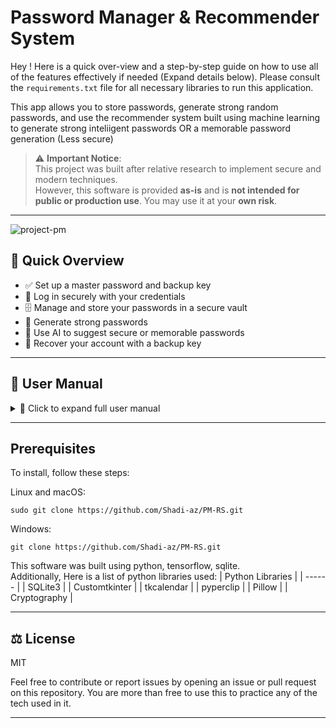# Password Manager & Recommender System

Hey ! Here is a quick over-view and a step-by-step guide on how to use all of the features effectively if needed (Expand details below). Please consult the `requirements.txt` file for all necessary libraries to run this application.

This app allows you to store passwords, generate strong random passwords, and use the recommender system built using machine learning to generate strong inteliigent passwords OR a memorable password generation (Less secure)

> ⚠️ **Important Notice**:  
> This project was built after relative research to implement secure and modern techniques.  
> However, this software is provided **as-is** and is **not intended for public or production use**. You may use it at your **own risk**.

---
![project-pm](https://github.com/user-attachments/assets/54151963-4af3-4501-bfc4-8197a4154a78)
## 📘 Quick Overview

- ✅ Set up a master password and backup key
- 🔐 Log in securely with your credentials
- 🗄 Manage and store your passwords in a secure vault
- 🔑 Generate strong passwords
- 🤖 Use AI to suggest secure or memorable passwords
- 🔁 Recover your account with a backup key

---
## 📄 User Manual
<details>
<summary>📖 Click to expand full user manual</summary>

## 🛠 First-Time Setup

If this is your first time using the application, you will be guided through a setup process:

1. **Read the Terms**  
   You will be presented with terms that address privacy concerns. Consent is required to proceed.

2. **Set Master Password**  
   Choose a strong, memorable password. This will protect your vault and grant access to all features.

3. **Confirm Password**  
   Re-enter your master password for confirmation.

4. **Submit**  
   Save your master password.

5. **Backup Key**  
   A unique key will be generated. Save this key in a secure location — it's required for account recovery.

6. **Copy to Clipboard**  
   Click to copy your backup key.

7. **Continue to Home**  
   Click to proceed to the main home screen.

---

## 🖥 User Interface Interactions

- **Theme Toggle (🌞 / 🌙 / ⚙️)**: Top-right corner. Switch between light and dark mode.
- **Logout (❌)**: Top-left corner. Logs you out.
- **Back to Home (←)**: Returns to the home screen.

---

## 🔐 Login Screen

Displayed after setup or subsequent launches:

- **Master Password**: Input your master password.
- **Show Password**: Reveals typed password.
- **Login**: Access the application.
- **Forgot Password?**: Recover your master password using your backup key.

---

## 🏠 Home Screen

The home screen provides access to core features:

- **Password Vault**: Manage saved credentials.
- **Password Generator**: Generate strong random passwords using the `secrets` library.
- **Recommender System**: Use AI-powered recommendations for secure or memorable passwords.

---

## 🗄 Password Vault

Securely store and retrieve site passwords:

- **Site**: Name of the website or service.
- **Password**: Associated password.
- **Last Updated**: Manually select or use the current time.
- **Add Password**: Save the new entry.
- **Password List**: View saved entries (columns: ID, Site, Password, Last Updated, Status).
- **Selecting an Entry**: Click a row to select it. The selected ID is shown below.
- **Delete Entry**: Remove the selected password.

---

## 🔑 Password Generator

Create secure passwords with customization options:

- **Password Length**: Desired character length.
- **Character Options**: Include uppercase, lowercase, numbers, and special characters.
- **Generate**: Create the password.
- **Copy**: Copy to clipboard.

---

## 🤖 Recommender System

Generate passwords using machine learning:

- **AI-Generated Passwords**: Secure, ML-based generation. May take time to load initially.
- **Memorable Passwords**: Easier to recall, but less secure.
- **Generate Password**: Display the new password.
- **Copy**: Copy to clipboard.

---

## 🔄 Recovery Screen

Use this if you've forgotten your master password:

1. **Enter Backup Key**  
2. **New Master Password**  
3. **Confirm New Password**  
4. **Show Password**  
5. **Reset Password**  
   - A new backup key will be generated.
6. **Back to Login**

---

## 🔐 Backup Key Screen

Appears after setup or password reset:

- **Your Backup Key**: Displayed for you to save.
- **Copy to Clipboard**: Save the key.
- **Continue to Home**

---

## ⚠️ Important Security Notes

- **Keep your master password and backup key safe.**
- **Losing both will result in loss of access to your vault.**

</details>

---

## Prerequisites

To install, follow these steps:

Linux and macOS:
```
sudo git clone https://github.com/Shadi-az/PM-RS.git
```
Windows:
```
git clone https://github.com/Shadi-az/PM-RS.git
```

This software was built using python, tensorflow, sqlite.  
Additionally, Here is a list of python libraries used:
| Python Libraries | 
| ------ | 
| SQLite3 | 
| Customtkinter | 
| tkcalendar |
| pyperclip | 
| Pillow |
| Cryptography |

---

## ⚖️ License

MIT 

Feel free to contribute or report issues by opening an issue or pull request on this repository. You are more than free to use this to practice any of the tech used in it.

---

